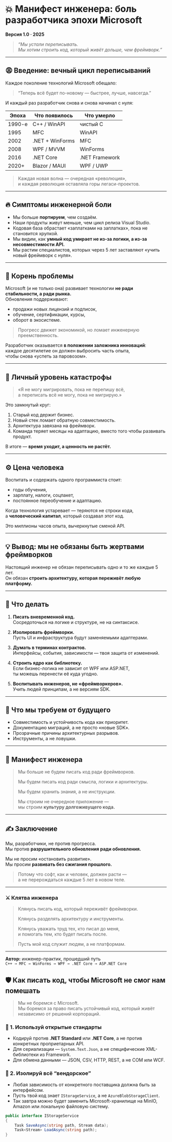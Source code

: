# 💥 Манифест инженера: боль разработчика эпохи Microsoft

**Версия 1.0 · 2025**

> *“Мы устали переписывать.  
> Мы хотим строить код, который живёт дольше, чем фреймворк.”*

---

## 😩 Введение: вечный цикл переписываний

Каждое поколение технологий Microsoft обещало:  
> “Теперь всё будет по-новому — быстрее, лучше, навсегда.”

И каждый раз разработчик снова и снова начинал с нуля:

| Эпоха | Что появилось | Что умерло |
|-------|----------------|------------|
| 1990-е | C++ / WinAPI | чистый C |
| 1995 | MFC | WinAPI |
| 2002 | .NET + WinForms | MFC |
| 2008 | WPF / MVVM | WinForms |
| 2016 | .NET Core | .NET Framework |
| 2020+ | Blazor / MAUI | WPF / UWP |

> Каждая новая волна — очередная «революция»,  
> и каждая революция оставляла горы легаси-проектов.

---

## 🔥 Симптомы инженерной боли

- Мы больше **портируем**, чем создаём.  
- Наши продукты живут меньше, чем цикл релиза Visual Studio.  
- Кодовая база обрастает «заплатками на заплатках», пока не становится хрупкой.  
- Мы видим, как **умный код умирает не из-за логики, а из-за несовместимости API.**  
- Мы растим специалистов, которых через 5 лет заставляют «учить новый фреймворк с нуля».

---

## 🧠 Корень проблемы

Microsoft (и не только она) развивает технологии **не ради стабильности, а ради рынка.**  
Обновления поддерживают:

- продажи новых лицензий и подписок,  
- обучение, сертификации, курсы,  
- оборот в экосистеме.  

> Прогресс движет экономикой, но ломает инженерную преемственность.

Разработчик оказывается **в положении заложника инноваций**:  
каждое десятилетие он должен выбросить часть опыта,  
чтобы снова «успеть за паровозом».

---

## 🧩 Личный уровень катастрофы

> «Я не могу мигрировать, пока не перепишу всё,  
> а переписать всё не могу, пока не мигрирую.»

Это замкнутый круг:

1. Старый код держит бизнес.  
2. Новый стек ломает обратную совместимость.  
3. Архитектура завязана на фреймворк.  
4. Команда теряет месяцы на адаптацию, вместо того чтобы развивать продукт.  

В итоге — **время уходит, а ценность не растёт.**

---

## ⚙️ Цена человека

Воспитать и содержать одного программиста стоит:

- годы обучения,  
- зарплату, налоги, соцпакет,  
- постоянное переобучение и адаптацию.  

Когда технология устаревает — теряются не строки кода,  
а **человеческий капитал**, который создавал этот код.  

Это миллионы часов опыта, вычеркнутые сменой API.

---

## 💡 Вывод: мы не обязаны быть жертвами фреймворков

Настоящий инженер не обязан переписывать одно и то же каждые 5 лет.  
Он обязан **строить архитектуру, которая переживёт любую платформу.**

---

## 🧭 Что делать

1. **Писать вневременной код.**  
   Сосредоточься на логике и структуре, не на синтаксисе.

2. **Изолировать фреймворки.**  
   Пусть UI и инфраструктура будут заменяемыми адаптерами.

3. **Думать в терминах контрактов.**  
   Интерфейсы, события, зависимости — твоя защита от изменений.

4. **Строить ядро как библиотеку.**  
   Если бизнес-логика не зависит от WPF или ASP.NET,  
   ты можешь перенести её куда угодно.

5. **Воспитывать инженеров, не «фреймворкеров».**  
   Учить людей принципам, а не версиям SDK.

---

## 🧩 Что мы требуем от будущего

- Совместимость и устойчивость кода как приоритет.  
- Документацию миграций, а не просто «новые SDK».  
- Прозрачные причины архитектурных разрывов.  
- Инструменты, а не ловушки.

---

## 🧱 Манифест инженера

> Мы больше не будем писать код ради фреймворков.  
>  
> Мы будем писать код ради смысла, логики и архитектуры.  
>  
> Мы будем хранить знания, а не инструкции.  
>  
> Мы строим не очередное приложение —  
> мы строим **культуру долгоживущего кода.**

---

## ✍️ Заключение

Мы, разработчики, не против прогресса.  
Мы против **разрушительного обновления ради обновления.**  

Мы не просим «остановить развитие».  
Мы просим **развивать без сжигания прошлого.**

> Потому что софт, как и человек, должен расти —  
> а не перерождаться каждые 5 лет в новом теле.

---

### ⚔️ Клятва инженера

> Клянусь писать код, который переживёт фреймворки.  
>  
> Клянусь разделять архитектуру и инструменты.  
>  
> Клянусь уважать труд тех, кто писал до меня,  
> и помогать тем, кто будет писать после.  
>  
> Пусть мой код служит людям, а не платформам.

---

**Автор:** инженер-практик, прошедший путь  
`C++ → MFC → WinForms → WPF → .NET Core → ASP.NET Core`



## 🛡️ Как писать код, чтобы Microsoft не смог нам помешать

> Мы не боремся с Microsoft.  
> Мы боремся за право писать устойчивый код, который живёт независимо от решений корпораций.

### 🧩 1. Используй открытые стандарты
- Кодируй против **.NET Standard** или **.NET Core**, а не против конкретных проприетарных API.  
- Для сериализации — `System.Text.Json`, а не специфические XML-библиотеки из Framework.  
- Для обмена данными — JSON, CSV, HTTP, REST, а не COM или WCF.

### 🧠 2. Изолируй всё “вендорское”
- Любая зависимость от конкретного поставщика должна быть за интерфейсом.  
- Пусть твой код знает `IStorageService`, а не `AzureBlobStorageClient`.  
- Так завтра можно будет заменить Microsoft-хранилище на MinIO, Amazon или локальную файловую систему.

```csharp
public interface IStorageService
{
    Task SaveAsync(string path, Stream data);
    Task<Stream> LoadAsync(string path);
}

